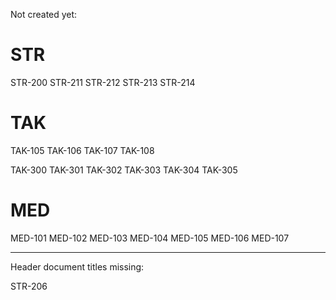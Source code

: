 Not created yet:

# STR

STR-200
STR-211
STR-212
STR-213
STR-214

# TAK

TAK-105
TAK-106
TAK-107
TAK-108

TAK-300
TAK-301
TAK-302
TAK-303
TAK-304
TAK-305

# MED

MED-101
MED-102
MED-103
MED-104
MED-105
MED-106
MED-107

---

Header document titles missing:

STR-206
